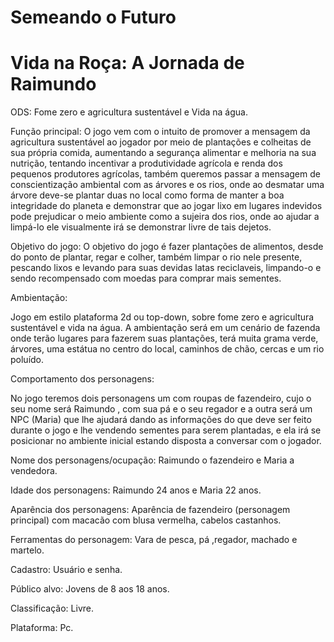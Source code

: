 # Semeando o Futuro

# Vida na Roça: A Jornada de Raimundo

ODS: Fome zero e agricultura sustentável e Vida na água.

Função principal: O jogo vem com o intuito de promover a mensagem da agricultura sustentável ao jogador por meio de plantações e colheitas de sua própria comida, aumentando a segurança alimentar e melhoria na sua nutrição, tentando incentivar a produtividade agrícola e renda dos pequenos produtores agrícolas, também queremos passar a mensagem de conscientização ambiental com as árvores e os rios, onde ao desmatar uma árvore deve-se plantar duas no local como forma de manter a boa integridade do planeta e demonstrar que ao jogar lixo em lugares indevidos pode prejudicar o meio ambiente como a sujeira dos rios, onde ao ajudar a limpá-lo ele visualmente irá se demonstrar livre de tais dejetos.

Objetivo do jogo: O objetivo do jogo é fazer plantações de alimentos, desde do ponto de plantar, regar e colher, também limpar o rio nele presente, pescando lixos e levando para suas devidas latas reciclaveis, limpando-o e sendo recompensado com moedas para comprar mais sementes.

Ambientação:

Jogo em estilo plataforma 2d ou top-down, sobre fome zero e agricultura sustentável e vida na água. A ambientação será em um cenário de fazenda onde terão lugares para fazerem suas plantações, terá muita grama verde, árvores, uma estátua no centro do local, caminhos de chão, cercas e um rio poluído.

Comportamento dos personagens:

No jogo teremos dois personagens um com roupas de fazendeiro, cujo o seu nome será Raimundo , com sua pá e o seu regador e a outra será um NPC (Maria) que lhe ajudará dando as informações do que deve ser feito durante o jogo e lhe vendendo sementes para serem plantadas, e ela irá se posicionar no ambiente inicial estando disposta a conversar com o jogador.

Nome dos personagens/ocupação: Raimundo o fazendeiro e Maria a vendedora.

Idade dos personagens: Raimundo 24 anos e Maria 22 anos.

Aparência dos personagens: Aparência de fazendeiro (personagem principal) com macacão com blusa vermelha, cabelos castanhos.

Ferramentas do personagem: Vara de pesca, pá ,regador, machado e martelo.

Cadastro: Usuário e senha.

Público alvo: Jovens de 8 aos 18 anos.

Classificação: Livre.

Plataforma: Pc.
